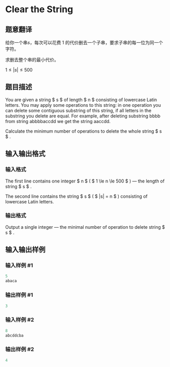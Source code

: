 # Clear the String

## 题意翻译

给你一个串$s$，每次可以花费 $1$ 的代价删去一个子串，要求子串的每一位为同一个字符。

求删去整个串的最小代价。

$1\le |s|\le 500$

## 题目描述

You are given a string $ s $ of length $ n $ consisting of lowercase Latin letters. You may apply some operations to this string: in one operation you can delete some contiguous substring of this string, if all letters in the substring you delete are equal. For example, after deleting substring bbbb from string abbbbaccdd we get the string aaccdd.

Calculate the minimum number of operations to delete the whole string $ s $ .

## 输入输出格式

### 输入格式

The first line contains one integer $ n $ ( $ 1 \le n \le 500 $ ) — the length of string $ s $ .

The second line contains the string $ s $ ( $ |s| = n $ ) consisting of lowercase Latin letters.

### 输出格式

Output a single integer — the minimal number of operation to delete string $ s $ .

## 输入输出样例

### 输入样例 #1

```cpp
5
abaca

```
### 输出样例 #1

```cpp
3

```
### 输入样例 #2

```cpp
8
abcddcba

```
### 输出样例 #2

```cpp
4

```
